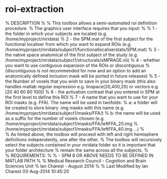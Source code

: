 # roi-extraction
% DESCRIPTION
%
%   This toolbox allows a semi-automated roi definition procedure.
%   The graphics user interface requires that you input:
%
%   1 - the folder in which your subjects are located (e.g. /home/myproject/mridata)
%   2 - the SPM.mat of the first subject for the functional localiser from which you want to expand ROIs (e.g. /home/myproject/mridata/subject1/functionallocaliserstats/SPM.mat)
%   3 - the native space anatomical of the first subject of the study (e.g. /home/myproject/mridata/subject1/structurals/sMPRAGE.nii)
%   4 - whether you want to use contiguous expansion of the ROIs or discontiguous 
%       (discontiguous is not recommended for now and an option to add an anatomically defined inclusion mask will be ported in future releases)
%   5 - the Number of voxels that you wish to save in your binary mask (this also handles matlab regular expression e.g. linspace(20,400,20) or vectors e.g. [20 40 60 80 100])
%   6 - the activation contrast that you entered in SPM at the first level to define this ROI
%   7 - A name that you want to use for your ROI masks (e.g. FFA). The name will be used in twofolds:
%            a: a folder will be created to store binary .img masks with this name (e.g. /home/myproject/mridata/subject1/masks/FFA/)
%            b: the name will be used as a suffix for the number of voxels chosen (e.g. /home/myproject/mridata/subject1/masks/FFA/leftFFA_20.img
%                                                                                       /home/myproject/mridata/subject1/masks/FFA/leftFFA_40.img ...)
%   
%   As hinted above, the toolbox will proceed with left and right hemisphere definitions independently, one after the other.
%   The toolbox will recursively select the subjects contained in your mridata folder so it is important that your folder architecture
%   remain the same across all the subjects.
%    
% REQUIREMENTS:
%
%   - SPM 8 OR ABOVE NEEDS TO BE DEFINED IN MATLAB PATH
%
% Medical Research Council - Cognition and Brain Sciences Unit
% Ian Charest - August 2014
% 
% Last Modified by Ian Charest 03-Aug-2014 10:45:20
